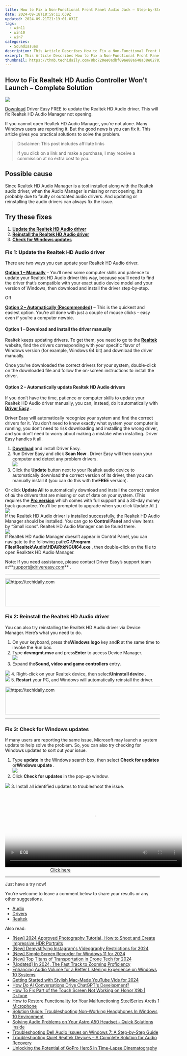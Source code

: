 ```yaml
---
title: How to Fix a Non-Functional Front Panel Audio Jack – Step-by-Step Guide
date: 2024-09-18T18:59:11.639Z
updated: 2024-09-21T21:19:01.032Z
tags:
  - win11
  - win10
  - win7
categories:
  - SoundIssues
description: This Article Describes How to Fix a Non-Functional Front Panel Audio Jack – Step-by-Step Guide
excerpt: This Article Describes How to Fix a Non-Functional Front Panel Audio Jack – Step-by-Step Guide
thumbnail: https://thmb.techidaily.com/8bc720ee0adbf09ae88a648a38e027832e102c5d3884a2078035ea55eb60772c.jpg
---
```


## How to Fix Realtek HD Audio Controller Won't Launch – Complete Solution

![](https://images.drivereasy.com/wp-content/uploads/2018/10/img_5bbf326ee43f8.jpg)

[Download](https://tools.techidaily.com/drivereasy/download/) Driver Easy FREE to update the Realtek HD Audio driver. This will fix Realtek HD Audio Manager not opening.

 If you cannot open Realtek HD Audio Manager, you’re not alone. Many Windows users are reporting it. But the good news is you can fix it. This article gives you practical solutions to solve the problem.

>  Disclaimer: This post includes affiliate links
>
>  If you click on a link and make a purchase, I may receive a commission at no extra cost to you.
>

## Possible cause

 Since Realtek HD Audio Manager is a tool installed along with the Realtek audio driver, when the Audio Manager is missing or not opening, it’s probably due to faulty or outdated audio drivers. And updating or reinstalling the audio drivers can always fix the issue.

## Try these fixes

1. [**Update the Realtek HD Audio driver**](https://tools.techidaily.com/drivereasy/download/)
2. [**Reinstall the Realtek HD Audio driver**](https://tools.techidaily.com/drivereasy/download/)
3. [**Check for Windows updates**](https://tools.techidaily.com/drivereasy/download/)

### Fix 1: Update the Realtek HD Audio driver

There are two ways you can update your Realtek HD Audio driver.

[**Option 1 – Manually**](https://tools.techidaily.com/drivereasy/download/) – You’ll need some computer skills and patience to update your Realtek HD Audio driver this way, because you’ll need to find the driver that’s compatible with your exact audio device model and your version of Windows, then download and install the driver step-by-step.

OR

[**Option 2 – Automatically (Recommended)**](https://www.drivereasy.com/knowledge/realtek-hd-audio-manager-not-opening-solved/#o2) – This is the quickest and easiest option. You’re all done with just a couple of mouse clicks – easy even if you’re a computer newbie.

#### Option 1 – Download and install the driver manually

 Realtek keeps updating drivers. To get them, you need to go to the **[Realtek](http://www.realtek.com/downloads/downloadsCheck.aspx?Langid=1&PNid=24&PFid=24&Level=4&Conn=3&DownTypeID=3&GetDown=false)**  website, find the drivers corresponding with your specific flavor of Windows version (for example, Windows 64 bit) and download the driver manually.  
  
 Once you’ve downloaded the correct drivers for your system, double-click on the downloaded file and follow the on-screen instructions to install the driver.

#### Option 2 – Automatically update Realtek HD Audio drivers

 If you don’t have the time, patience or computer skills to update your Realtek HD Audio driver manually, you can, instead, do it automatically with **[Driver Easy](https://tools.techidaily.com/drivereasy/download/)**  .

 Driver Easy will automatically recognize your system and find the correct drivers for it. You don’t need to know exactly what system your computer is running, you don’t need to risk downloading and installing the wrong driver, and you don’t need to worry about making a mistake when installing. Driver Easy handles it all.

1. **[Download](https://tools.techidaily.com/drivereasy/download/)**  and install Driver Easy.
2. Run Driver Easy and click **Scan Now** . Driver Easy will then scan your computer and detect any problem drivers.  
![](https://images.drivereasy.com/wp-content/uploads/2018/10/img_5bbf315a9e100.jpg)
3. Click the **Update** button next to your Realtek audio device to automatically download the correct version of its driver, then you can manually install it (you can do this with the**FREE** version).  

 Or click **Update All** to automatically download and install the correct version of _all_ the drivers that are missing or out of date on your system. (This requires the **[Pro version](https://tools.techidaily.com/drivereasy/download/)**  which comes with full support and a 30-day money back guarantee. You’ll be prompted to upgrade when you click Update All.)  
![](https://images.drivereasy.com/wp-content/uploads/2018/10/img_5bbf3240355f1.jpg)  
 If the Realtek HD Audio driver is installed successfully, the Realtek HD Audio Manager should be installed. You can go to **Control Panel** and view items by “Small icons”. Realtek HD Audio Manager can be found there.  
![](https://images.drivereasy.com/wp-content/uploads/2018/10/img_5bc019c05c58a.jpg)  
 If Realtek HD Audio Manager doesn’t appear in Control Panel, you can navigate to the following path:**C:\\Program Files\\Realtek\\Audio\\HDA\\RtkNGUI64.exe** , then double-click on the file to open Realktek HD Audio Manager.

 Note: If you need assistance, please contact Driver Easy’s support team at**<support@drivereasy.com>** .

---

<!-- affiliate ads begin -->
<a href="https://ephamedtechinc.pxf.io/c/5597632/2130532/26400" target="_top" id="2130532">
  <img src="//a.impactradius-go.com/display-ad/26400-2130532" border="0" alt="https://techidaily.com" width="728" height="90"/>
</a>
<img height="0" width="0" src="https://ephamedtechinc.pxf.io/i/5597632/2130532/26400" style="position:absolute;visibility:hidden;" border="0" />
<!-- affiliate ads end -->

### Fix 2: Reinstall the Realtek HD Audio driver

 You can also try reinstalling the Realtek HD Audio driver via Device Manager. Here’s what you need to do.

1. On your keyboard, press the**Windows logo** key and**R** at the same time to invoke the Run box.
2. Type **devmgmt.msc** and press**Enter** to access Device Manager.  
![](https://images.drivereasy.com/wp-content/uploads/2018/10/img_5bc01b3e2174c.png)
3. Expand the**Sound, video and game controllers** entry.  

![](https://images.drivereasy.com/wp-content/uploads/2018/10/img_5bc01bf149951.jpg)
4. Right-click on your Realtek device, then select**Uninstall device** .  
![](https://images.drivereasy.com/wp-content/uploads/2018/10/img_5bc01dcc5f02b.png)
5. **Restart** your PC, and Windows will automatically reinstall the driver.

<!-- affiliate ads begin -->
<a href="https://appsumo.8odi.net/c/5597632/2144274/7443" target="_top" id="2144274">
  <img src="//a.impactradius-go.com/display-ad/7443-2144274" border="0" alt="https://techidaily.com" width="600" height="90"/>
</a>
<img height="0" width="0" src="https://appsumo.8odi.net/i/5597632/2144274/7443" style="position:absolute;visibility:hidden;" border="0" />
<!-- affiliate ads end -->

---

### Fix 3: Check for Windows updates

 If many users are reporting the same issue, Microsoft may launch a system update to help solve the problem. So, you can also try checking for Windows updates to sort out your issue.

1. Type **update** in the Windows search box, then select **Check for updates** or**Windows update** .  
![](https://images.drivereasy.com/wp-content/uploads/2018/10/img_5bc02174d8984.jpg)
2. Click **Check for updates** in the pop-up window.  

![](https://images.drivereasy.com/wp-content/uploads/2018/10/img_5bc0219c0b385.jpg)
3. Install all identified updates to troubleshoot the issue.

<!-- affiliate ads begin -->
<span id="1983475">
					<video width="576" height="240" style="cursor:pointer"
           poster="//a.impactradius-go.com/display-clicktoplayimage/1983475.png"
           onclick="if(!this.playClicked){this.play();this.setAttribute('controls',true);this.playClicked=true;}">
	   <source src="//a.impactradius-go.com/display-ad/22993-1983475">
	   <img src="//a.impactradius-go.com/display-clicktoplayimage/1983475.png" style="border: none; height: 100%; width: 100%; object-fit: contain">
	</video>
	<div style="width:360px;text-align:center"><a href="javascript:window.open(decodeURIComponent('https%3A%2F%2Fhomestyler.sjv.io%2Fc%2F5597632%2F1983475%2F22993'), '_blank');void(0);">Click here</a></div>
</span>
<img height="0" width="0" src="https://imp.pxf.io/i/5597632/1983475/22993" style="position:absolute;visibility:hidden;" border="0" />
<!-- affiliate ads end -->

---

Just have a try now!

 You’re welcome to leave a comment below to share your results or any other suggestions.

* [Audio](https://tools.techidaily.com/drivereasy/download/)
* [Drivers](https://tools.techidaily.com/drivereasy/download/)
* [Realtek](https://tools.techidaily.com/drivereasy/download/)

<ins class="adsbygoogle"
     style="display:block"
     data-ad-format="autorelaxed"
     data-ad-client="ca-pub-7571918770474297"
     data-ad-slot="1223367746"></ins>

<ins class="adsbygoogle"
     style="display:block"
     data-ad-client="ca-pub-7571918770474297"
     data-ad-slot="8358498916"
     data-ad-format="auto"
     data-full-width-responsive="true"></ins>

<span class="atpl-alsoreadstyle">Also read:</span>
<div><ul>
<li><a href="https://fox-cloud.techidaily.com/1718607730488-new-2024-approved-photography-tutorial-how-to-shoot-and-create-impressive-hdr-portraits/"><u>[New] 2024 Approved Photography Tutorial_ How to Shoot and Create Impressive HDR Portraits</u></a></li>
<li><a href="https://instagram-videos.techidaily.com/new-demystifying-instagrams-videography-restrictions-for-2024/"><u>[New] Demystifying Instagram's Videography Restrictions for 2024</u></a></li>
<li><a href="https://screen-video-capture.techidaily.com/new-simple-screen-recorder-for-windows-11-for-2024/"><u>[New] Simple Screen Recorder for Windows 11 for 2024</u></a></li>
<li><a href="https://fox-access.techidaily.com/new-top-titans-of-transportation-in-drone-tech-for-2024/"><u>[New] Top Titans of Transportation in Drone Tech for 2024</u></a></li>
<li><a href="https://vp-tips.techidaily.com/updated-in-2024-the-fast-track-to-zooming-proficiency/"><u>[Updated] In 2024, The Fast Track to Zooming Proficiency</u></a></li>
<li><a href="https://sound-issues.techidaily.com/enhancing-audio-volume-for-a-better-listening-experience-on-windows-10-systems/"><u>Enhancing Audio Volume for a Better Listening Experience on Windows 10 Systems</u></a></li>
<li><a href="https://youtube-docs.techidaily.com/ng-started-with-stylish-mac-made-youtube-vids-for-2024/"><u>Getting Started with Stylish Mac-Made YouTube Vids for 2024</u></a></li>
<li><a href="https://ios-unlock.techidaily.com/how-do-ai-conversations-drive-chatgpts-development/"><u>How Do AI Conversations Drive ChatGPT's Development?</u></a></li>
<li><a href="https://fix-guide.techidaily.com/how-to-fix-part-of-the-touch-screen-not-working-on-honor-x9b-drfone-by-drfone-fix-android-problems-fix-android-problems/"><u>How To Fix Part of the Touch Screen Not Working on Honor X9b | Dr.fone</u></a></li>
<li><a href="https://sound-issues.techidaily.com/how-to-restore-functionality-for-your-malfunctioning-steelseries-arctis-1-microphone/"><u>How to Restore Functionality for Your Malfunctioning SteelSeries Arctis 1 Microphone</u></a></li>
<li><a href="https://sound-issues.techidaily.com/solution-guide-troubleshooting-non-working-headphones-in-windows-10-environment/"><u>Solution Guide: Troubleshooting Non-Working Headphones In Windows 10 Environment</u></a></li>
<li><a href="https://sound-issues.techidaily.com/solving-audio-problems-on-your-astro-a50-headset-quick-solutions-inside/"><u>Solving Audio Problems on Your Astro A50 Headset - Quick Solutions Inside</u></a></li>
<li><a href="https://sound-issues.techidaily.com/troubleshooting-dell-audio-issues-on-windows-7-a-step-by-step-guide/"><u>Troubleshooting Dell Audio Issues on Windows 7: A Step-by-Step Guide</u></a></li>
<li><a href="https://sound-issues.techidaily.com/troubleshooting-quiet-realtek-devices-a-complete-solution-for-audio-recovery/"><u>Troubleshooting Quiet Realtek Devices – A Complete Solution for Audio Recovery</u></a></li>
<li><a href="https://extra-information.techidaily.com/unlocking-the-potential-of-gopro-hero5-in-time-lapse-cinematography/"><u>Unlocking the Potential of GoPro Hero5 in Time-Lapse Cinematography</u></a></li>
</ul></div>

